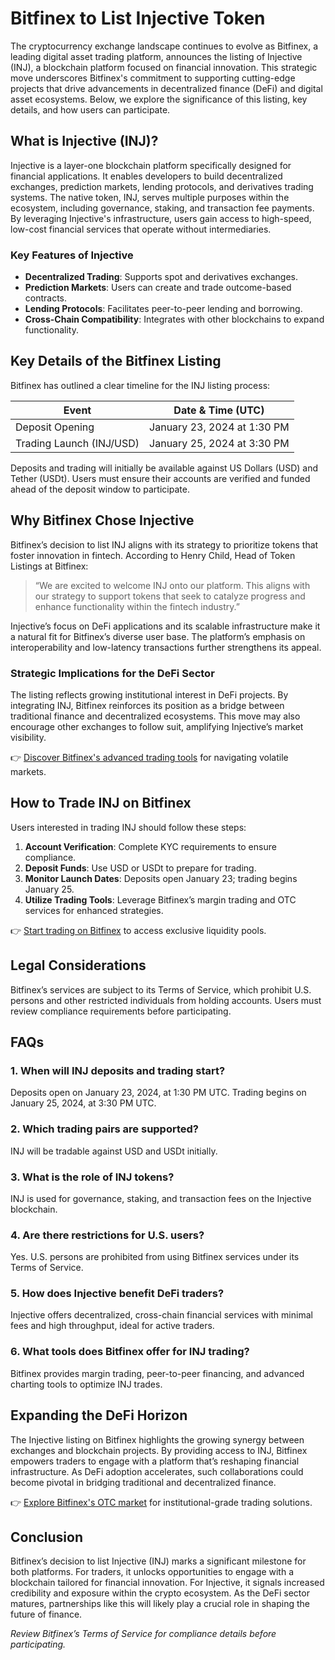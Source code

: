 # Bitfinex to List Injective Token  

The cryptocurrency exchange landscape continues to evolve as Bitfinex, a leading digital asset trading platform, announces the listing of Injective (INJ), a blockchain platform focused on financial innovation. This strategic move underscores Bitfinex's commitment to supporting cutting-edge projects that drive advancements in decentralized finance (DeFi) and digital asset ecosystems. Below, we explore the significance of this listing, key details, and how users can participate.  

## What is Injective (INJ)?  

Injective is a layer-one blockchain platform specifically designed for financial applications. It enables developers to build decentralized exchanges, prediction markets, lending protocols, and derivatives trading systems. The native token, INJ, serves multiple purposes within the ecosystem, including governance, staking, and transaction fee payments. By leveraging Injective's infrastructure, users gain access to high-speed, low-cost financial services that operate without intermediaries.  

### Key Features of Injective  
- **Decentralized Trading**: Supports spot and derivatives exchanges.  
- **Prediction Markets**: Users can create and trade outcome-based contracts.  
- **Lending Protocols**: Facilitates peer-to-peer lending and borrowing.  
- **Cross-Chain Compatibility**: Integrates with other blockchains to expand functionality.  

## Key Details of the Bitfinex Listing  

Bitfinex has outlined a clear timeline for the INJ listing process:  

| **Event**               | **Date & Time (UTC)**       |  
|--------------------------|-----------------------------|  
| Deposit Opening          | January 23, 2024 at 1:30 PM |  
| Trading Launch (INJ/USD) | January 25, 2024 at 3:30 PM |  

Deposits and trading will initially be available against US Dollars (USD) and Tether (USDt). Users must ensure their accounts are verified and funded ahead of the deposit window to participate.  

## Why Bitfinex Chose Injective  

Bitfinex’s decision to list INJ aligns with its strategy to prioritize tokens that foster innovation in fintech. According to Henry Child, Head of Token Listings at Bitfinex:  
> “We are excited to welcome INJ onto our platform. This aligns with our strategy to support tokens that seek to catalyze progress and enhance functionality within the fintech industry.”  

Injective’s focus on DeFi applications and its scalable infrastructure make it a natural fit for Bitfinex’s diverse user base. The platform’s emphasis on interoperability and low-latency transactions further strengthens its appeal.  

### Strategic Implications for the DeFi Sector  
The listing reflects growing institutional interest in DeFi projects. By integrating INJ, Bitfinex reinforces its position as a bridge between traditional finance and decentralized ecosystems. This move may also encourage other exchanges to follow suit, amplifying Injective’s market visibility.  

👉 [Discover Bitfinex's advanced trading tools](https://bit.ly/okx-bonus) for navigating volatile markets.  

## How to Trade INJ on Bitfinex  

Users interested in trading INJ should follow these steps:  

1. **Account Verification**: Complete KYC requirements to ensure compliance.  
2. **Deposit Funds**: Use USD or USDt to prepare for trading.  
3. **Monitor Launch Dates**: Deposits open January 23; trading begins January 25.  
4. **Utilize Trading Tools**: Leverage Bitfinex’s margin trading and OTC services for enhanced strategies.  

👉 [Start trading on Bitfinex](https://bit.ly/okx-bonus) to access exclusive liquidity pools.  

## Legal Considerations  

Bitfinex’s services are subject to its Terms of Service, which prohibit U.S. persons and other restricted individuals from holding accounts. Users must review compliance requirements before participating.  

## FAQs  

### **1. When will INJ deposits and trading start?**  
Deposits open on January 23, 2024, at 1:30 PM UTC. Trading begins on January 25, 2024, at 3:30 PM UTC.  

### **2. Which trading pairs are supported?**  
INJ will be tradable against USD and USDt initially.  

### **3. What is the role of INJ tokens?**  
INJ is used for governance, staking, and transaction fees on the Injective blockchain.  

### **4. Are there restrictions for U.S. users?**  
Yes. U.S. persons are prohibited from using Bitfinex services under its Terms of Service.  

### **5. How does Injective benefit DeFi traders?**  
Injective offers decentralized, cross-chain financial services with minimal fees and high throughput, ideal for active traders.  

### **6. What tools does Bitfinex offer for INJ trading?**  
Bitfinex provides margin trading, peer-to-peer financing, and advanced charting tools to optimize INJ trades.  

## Expanding the DeFi Horizon  

The Injective listing on Bitfinex highlights the growing synergy between exchanges and blockchain projects. By providing access to INJ, Bitfinex empowers traders to engage with a platform that’s reshaping financial infrastructure. As DeFi adoption accelerates, such collaborations could become pivotal in bridging traditional and decentralized finance.  

👉 [Explore Bitfinex's OTC market](https://bit.ly/okx-bonus) for institutional-grade trading solutions.  

## Conclusion  

Bitfinex’s decision to list Injective (INJ) marks a significant milestone for both platforms. For traders, it unlocks opportunities to engage with a blockchain tailored for financial innovation. For Injective, it signals increased credibility and exposure within the crypto ecosystem. As the DeFi sector matures, partnerships like this will likely play a crucial role in shaping the future of finance.  

*Review Bitfinex’s Terms of Service for compliance details before participating.*